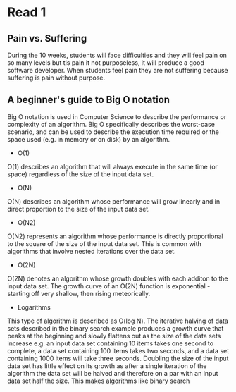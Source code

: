 # Read 1

## Pain vs. Suffering

During the 10 weeks, students will face difficulties and they will feel pain on so many levels but tis pain it not purposeless, it will produce a good software developer. When students feel pain they are not suffering because suffering is pain without purpose.

## A beginner's guide to Big O notation

Big O notation is used in Computer Science to describe the performance or complexity of an algorithm. Big O specifically describes the worst-case scenario, and can be used to describe the execution time required or the space used (e.g. in memory or on disk) by an algorithm.

-	O(1)

O(1) describes an algorithm that will always execute in the same time (or space) regardless of the size of the input data set.



-	O(N)

O(N) describes an algorithm whose performance will grow linearly and in direct proportion to the size of the input data set.

-	O(N2)



O(N2) represents an algorithm whose performance is directly proportional to the square of the size of the input data set. This is common with algorithms that involve nested iterations over the data set.



-	O(2N)

O(2N) denotes an algorithm whose growth doubles with each additon to the input data set. The growth curve of an O(2N) function is exponential - starting off very shallow, then rising meteorically.

-	Logarithms



This type of algorithm is described as O(log N). The iterative halving of data sets described in the binary search example produces a growth curve that peaks at the beginning and slowly flattens out as the size of the data sets increase e.g. an input data set containing 10 items takes one second to complete, a data set containing 100 items takes two seconds, and a data set containing 1000 items will take three seconds. Doubling the size of the input data set has little effect on its growth as after a single iteration of the algorithm the data set will be halved and therefore on a par with an input data set half the size. This makes algorithms like binary search 
